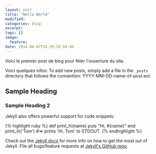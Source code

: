 ```yaml
---
layout: post
title: "Hello World"
modified:
categories: blog
excerpt:
tags: []
image:
  feature:
date: 2014-06-07T15:39:55-04:00
---
```


Voici le premier post de blog pour féter l'ouverture du site.

Voici quelques infos: 
To add new posts, simply add a file in the `_posts` directory that follows the convention: YYYY-MM-DD-name-of-post.ext.

## Sample Heading

### Sample Heading 2

Jekyll also offers powerful support for code snippets:

{% highlight ruby %}
def print_hi(name)
  puts "Hi, #{name}"
end
print_hi('Tom')
#=> prints 'Hi, Tom' to STDOUT.
{% endhighlight %}

Check out the [Jekyll docs][jekyll] for more info on how to get the most out of Jekyll. File all bugs/feature requests at [Jekyll's GitHub repo][jekyll-gh].

[jekyll-gh]: https://github.com/jekyll/jekyll
[jekyll]:    http://jekyllrb.com
